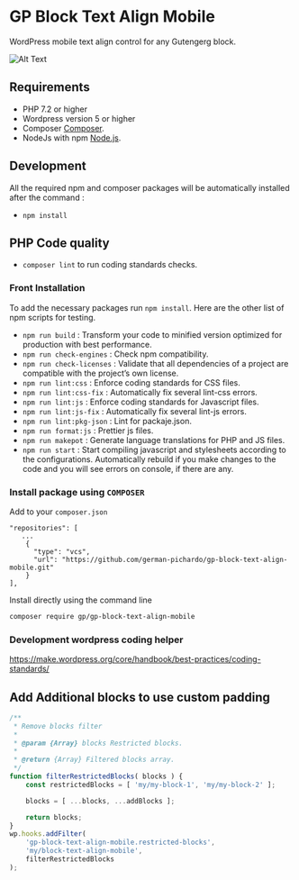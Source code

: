 # GP Block Text Align Mobile

WordPress mobile text align control for any Gutengerg block.

![Alt Text](https://github.com/german-pichardo/gp-block-text-align-mobile/raw/main/wp-assets/screenshot.gif)

## Requirements

* PHP 7.2 or higher
* Wordpress version 5 or higher
* Composer [Composer](https://getcomposer.org/doc/00-intro.md#downloading-the-composer-executable).
* NodeJs with npm [Node.js](https://nodejs.org/).

## Development

All the required npm and composer packages will be automatically installed after the command :

* `npm install`

## PHP Code quality

* `composer lint` to run coding standards checks.

### Front Installation

To add the necessary packages run `npm install`. Here are the other list of npm scripts for testing.

* `npm run build` : Transform your code to minified version optimized for production with best performance.
* `npm run check-engines` : Check npm compatibility.
* `npm run check-licenses` : Validate that all dependencies of a project are compatible with the project’s own license.
* `npm run lint:css` : Enforce coding standards for CSS files.
* `npm run lint:css-fix` : Automatically fix several lint-css errors.
* `npm run lint:js` : Enforce coding standards for Javascript files.
* `npm run lint:js-fix` : Automatically fix several lint-js errors.
* `npm run lint:pkg-json` : Lint for packaje.json.
* `npm run format:js` : Prettier js files.
* `npm run makepot` : Generate language translations for PHP and JS files.
* `npm run start` : Start compiling javascript and stylesheets according to the configurations. Automatically rebuild if you make changes to the code and you will see errors on console, if there are any.

### Install package using **`COMPOSER`**

Add to your `composer.json`

```json-doc
"repositories": [
   ...
    {
      "type": "vcs",
      "url": "https://github.com/german-pichardo/gp-block-text-align-mobile.git"
    }
],
```

Install directly using the command line

```bash
composer require gp/gp-block-text-align-mobile
```

### Development wordpress coding helper

<https://make.wordpress.org/core/handbook/best-practices/coding-standards/>

## Add Additional blocks to use custom padding

```JavaScript
/**
 * Remove blocks filter
 *
 * @param {Array} blocks Restricted blocks.
 *
 * @return {Array} Filtered blocks array.
 */
function filterRestrictedBlocks( blocks ) {
	const restrictedBlocks = [ 'my/my-block-1', 'my/my-block-2' ];

	blocks = [ ...blocks, ...addBlocks ];

	return blocks;
}
wp.hooks.addFilter(
	'gp-block-text-align-mobile.restricted-blocks',
	'my/block-text-align-mobile',
	filterRestrictedBlocks
);
```
